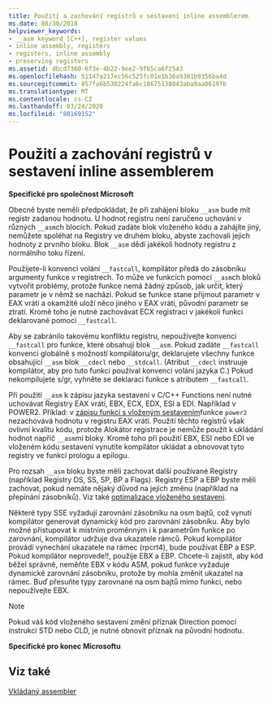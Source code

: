 ```yaml
---
title: Použití a zachování registrů v sestavení inline assemblerem
ms.date: 08/30/2018
helpviewer_keywords:
- __asm keyword [C++], register values
- inline assembly, registers
- registers, inline assembly
- preserving registers
ms.assetid: dbcd7360-6f3e-4b22-9ee2-9f65ca6f2543
ms.openlocfilehash: 51147a217ec56c525fc01e1b36a9381b9356ba4d
ms.sourcegitcommit: 857fa6b530224fa6c18675138043aba9aa0619fb
ms.translationtype: MT
ms.contentlocale: cs-CZ
ms.lasthandoff: 03/24/2020
ms.locfileid: "80169152"
---
```

# <a name="using-and-preserving-registers-in-inline-assembly"></a>Použití a zachování registrů v sestavení inline assemblerem

**Specifické pro společnost Microsoft**

Obecně byste neměli předpokládat, že při zahájení bloku `__asm` bude mít registr zadanou hodnotu. U hodnot registru není zaručeno uchování v různých `__asm`ch blocích. Pokud zadáte blok vloženého kódu a zahájíte jiný, nemůžete spoléhat na Registry ve druhém bloku, abyste zachovali jejich hodnoty z prvního bloku. Blok `__asm` dědí jakékoli hodnoty registru z normálního toku řízení.

Použijete-li konvenci volání `__fastcall`, kompilátor předá do zásobníku argumenty funkce v registrech. To může ve funkcích pomocí `__asm`ch bloků vytvořit problémy, protože funkce nemá žádný způsob, jak určit, který parametr je v němž se nachází. Pokud se funkce stane přijmout parametr v EAX vrátí a okamžitě uloží něco jiného v EAX vrátí, původní parametr se ztratí. Kromě toho je nutné zachovávat ECX registraci v jakékoli funkci deklarované pomocí `__fastcall`.

Aby se zabránilo takovému konfliktu registru, nepoužívejte konvenci `__fastcall` pro funkce, které obsahují blok `__asm`. Pokud zadáte `__fastcall` konvenci globálně s možností kompilátoru/gr, deklarujete všechny funkce obsahující `__asm` blok `__cdecl` nebo `__stdcall`. (Atribut `__cdecl` instruuje kompilátor, aby pro tuto funkci používal konvenci volání jazyka C.) Pokud nekompilujete s/gr, vyhněte se deklaraci funkce s atributem `__fastcall`.

Při použití `__asm` k zápisu jazyka sestavení v C/C++ Functions není nutné uchovávat Registry EAX vrátí, EBX, ECX, EDX, ESI a EDI. Například v POWER2. Příklad: v [zápisu funkcí s vloženým sestavením](../../assembler/inline/writing-functions-with-inline-assembly.md)funkce `power2` nezachovává hodnotu v registru EAX vrátí. Použití těchto registrů však ovlivní kvalitu kódu, protože Alokátor registrace je nemůže použít k ukládání hodnot napříč `__asm`mi bloky. Kromě toho při použití EBX, ESI nebo EDI ve vloženém kódu sestavení vynutíte kompilátor ukládat a obnovovat tyto registry ve funkci prologu a epilogu.

Pro rozsah `__asm` bloku byste měli zachovat další používané Registry (například Registry DS, SS, SP, BP a Flags). Registry ESP a EBP byste měli zachovat, pokud nemáte nějaký důvod na jejich změnu (například na přepínání zásobníků). Viz také [optimalizace vloženého sestavení](../../assembler/inline/optimizing-inline-assembly.md).

Některé typy SSE vyžadují zarovnání zásobníku na osm bajtů, což vynutí kompilátor generovat dynamický kód pro zarovnání zásobníku. Aby bylo možné přistupovat k místním proměnným i k parametrům funkce po zarovnání, kompilátor udržuje dva ukazatele rámců.  Pokud kompilátor provádí vynechání ukazatele na rámec (rpcrt4), bude používat EBP a ESP.  Pokud kompilátor neprovede!!, použije EBX a EBP. Chcete-li zajistit, aby kód běžel správně, neměňte EBX v kódu ASM, pokud funkce vyžaduje dynamické zarovnání zásobníku, protože by mohla změnit ukazatel na rámec. Buď přesuňte typy zarovnané na osm bajtů mimo funkci, nebo nepoužívejte EBX.

> [!NOTE]
>  Pokud váš kód vloženého sestavení změní příznak Direction pomocí instrukcí STD nebo CLD, je nutné obnovit příznak na původní hodnotu.

**Specifické pro konec Microsoftu**

## <a name="see-also"></a>Viz také

[Vkládaný assembler](../../assembler/inline/inline-assembler.md)<br/>
